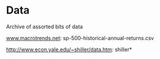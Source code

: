 # Data
Archive of assorted bits of data

www.macrotrends.net: sp-500-historical-annual-returns.csv

http://www.econ.yale.edu/~shiller/data.htm: shiller*
